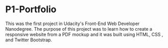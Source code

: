 # P1-Portfolio
This was the first project in Udacity's Front-End Web Developer Nanodegree. The purpose of this project was to learn how to create a responsive website from a PDF mockup and it was built using HTML, CSS , and Twitter Bootstrap. 
